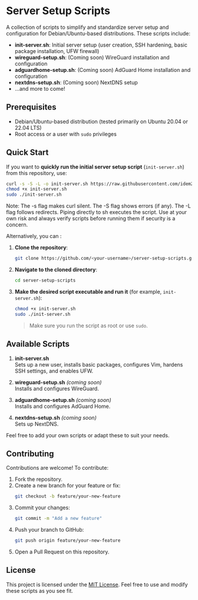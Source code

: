 # Server Setup Scripts

A collection of scripts to simplify and standardize server setup and configuration for Debian/Ubuntu-based distributions. These scripts include:

- **init-server.sh**: Initial server setup (user creation, SSH hardening, basic package installation, UFW firewall)
- **wireguard-setup.sh**: (Coming soon) WireGuard installation and configuration
- **adguardhome-setup.sh**: (Coming soon) AdGuard Home installation and configuration
- **nextdns-setup.sh**: (Coming soon) NextDNS setup
- ...and more to come!

## Prerequisites

- Debian/Ubuntu-based distribution (tested primarily on Ubuntu 20.04 or 22.04 LTS)
- Root access or a user with `sudo` privileges

## Quick Start

If you want to **quickly run the initial server setup script** (`init-server.sh`) from this repository, use:

```bash
curl -s -S -L -o init-server.sh https://raw.githubusercontent.com/idem2lyon/server-setup-scripts/main/init-server.sh
chmod +x init-server.sh
sudo ./init-server.sh
```
Note:
        The -s flag makes curl silent.
        The -S flag shows errors (if any).
        The -L flag follows redirects.
        Piping directly to sh executes the script. Use at your own risk and always verify scripts before running them if security is a concern.

Alternatively, you can  : 

1. **Clone the repository**:
    ```bash
    git clone https://github.com/<your-username>/server-setup-scripts.git
    ```
2. **Navigate to the cloned directory**:
    ```bash
    cd server-setup-scripts
    ```
3. **Make the desired script executable and run it** (for example, `init-server.sh`):
    ```bash
    chmod +x init-server.sh
    sudo ./init-server.sh
    ```
    > Make sure you run the script as root or use `sudo`.

## Available Scripts

1. **init-server.sh**  
   Sets up a new user, installs basic packages, configures Vim, hardens SSH settings, and enables UFW.

2. **wireguard-setup.sh** *(coming soon)*  
   Installs and configures WireGuard.

3. **adguardhome-setup.sh** *(coming soon)*  
   Installs and configures AdGuard Home.

4. **nextdns-setup.sh** *(coming soon)*  
   Sets up NextDNS.

Feel free to add your own scripts or adapt these to suit your needs.

## Contributing

Contributions are welcome! To contribute:

1. Fork the repository.
2. Create a new branch for your feature or fix:
    ```bash
    git checkout -b feature/your-new-feature
    ```
3. Commit your changes:
    ```bash
    git commit -m "Add a new feature"
    ```
4. Push your branch to GitHub:
    ```bash
    git push origin feature/your-new-feature
    ```
5. Open a Pull Request on this repository.

## License

This project is licensed under the [MIT License](./LICENSE). Feel free to use and modify these scripts as you see fit.


